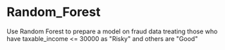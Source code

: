 # Random_Forest
Use Random Forest to prepare a model on fraud data treating those who have taxable_income &lt;= 30000 as "Risky" and others are "Good"
